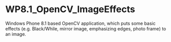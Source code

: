 # WP8.1_OpenCV_ImageEffects
Windows Phone 8.1 based OpenCV application, which puts some basic effects (e.g. Black/While, mirror image, emphasizing edges, photo frame) to an image.
